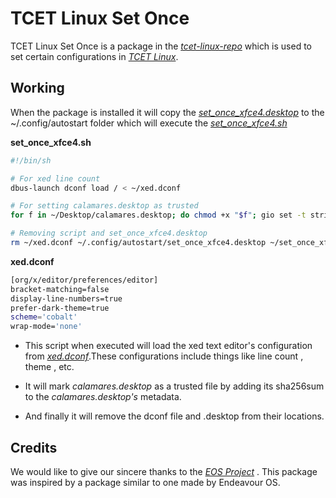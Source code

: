 # TCET Linux Set Once

TCET Linux Set Once is a package in the [*tcet-linux-repo*](https://github.com/tcet-opensource/tcet-linux-repo) which is used to set certain configurations in [*TCET Linux*](https://github.com/tcet-opensource/tcet-linux).


## Working 

When the package is installed it will copy the [*set_once_xfce4.desktop*](https://github.com/tcet-opensource/tcet-linux-set-once/blob/main/etc/skel/.config/autostart/set_once_xfce4.desktop) to the ~/.config/autostart folder which will execute the  [*set_once_xfce4.sh*](https://github.com/tcet-opensource/tcet-linux-set-once/blob/main/etc/skel/set_once_xfce4.sh)


**set_once_xfce4.sh**
```bash
#!/bin/sh

# For xed line count
dbus-launch dconf load / < ~/xed.dconf

# For setting calamares.desktop as trusted
for f in ~/Desktop/calamares.desktop; do chmod +x "$f"; gio set -t string "$f" metadata::xfce-exe-checksum "$(sha256sum "$f" | awk '{print $1}')"; done

# Removing script and set_once_xfce4.desktop
rm ~/xed.dconf ~/.config/autostart/set_once_xfce4.desktop ~/set_once_xfce4.sh 
```

**xed.dconf**
```bash
[org/x/editor/preferences/editor]
bracket-matching=false
display-line-numbers=true
prefer-dark-theme=true
scheme='cobalt'
wrap-mode='none'
```

- This script when executed will load the xed text editor's configuration from [*xed.dconf*](https://github.com/tcet-opensource/tcet-linux-set-once/blob/main/etc/skel/xed.dconf).These configurations include things like line count , theme , etc.

- It will mark *calamares.desktop* as a trusted file by adding its sha256sum to the *calamares.desktop's* metadata.

- And finally it will remove the dconf file and .desktop from their locations.

## Credits

We would like to give our sincere thanks to the [*EOS Project*](https://github.com/endeavouros-team) . This package was inspired by a package similar to one made by Endeavour OS.